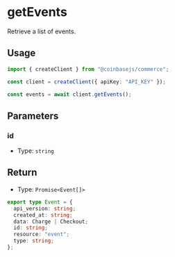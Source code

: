 # getEvents

Retrieve a list of events.

## Usage

```ts
import { createClient } from "@coinbasejs/commerce";

const client = createClient({ apiKey: "API_KEY" });

const events = await client.getEvents();
```

## Parameters

### id

- Type: `string`

## Return

- Type: `Promise<Event[]>`

```ts
export type Event = {
  api_version: string;
  created_at: string;
  data: Charge | Checkout;
  id: string;
  resource: "event";
  type: string;
};
```
